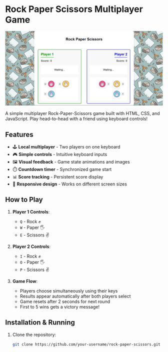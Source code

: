 # Rock Paper Scissors Multiplayer Game

![Game Screenshot](./assets/sc.png)

A simple multiplayer Rock-Paper-Scissors game built with HTML, CSS, and JavaScript. Play head-to-head with a friend using keyboard controls!

## Features

- 🕹️ **Local multiplayer** - Two players on one keyboard
- 🎮 **Simple controls** - Intuitive keyboard inputs
- 🖼️ **Visual feedback** - Game state animations and images
- ⏱️ **Countdown timer** - Synchronized game start
- 📊 **Score tracking** - Persistent score display
- 🎨 **Responsive design** - Works on different screen sizes

## How to Play

1. **Player 1 Controls**:
   - `Q` - Rock ✊
   - `W` - Paper 🖐️
   - `E` - Scissors ✌️

2. **Player 2 Controls**:
   - `I` - Rock ✊
   - `O` - Paper 🖐️
   - `P` - Scissors ✌️

3. **Game Flow**:
   - Players choose simultaneously using their keys
   - Results appear automatically after both players select
   - Game resets after 2 seconds for next round
   - First to 5 wins gets a victory message!

## Installation & Running

1. Clone the repository:
   ```bash
   git clone https://github.com/your-username/rock-paper-scissors.git
